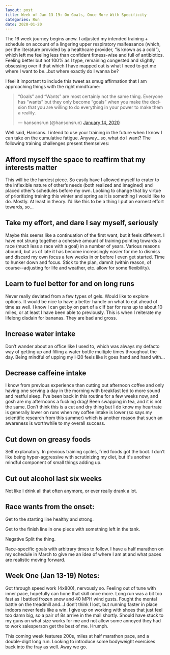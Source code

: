 ```yaml
---
layout: post
title: Week of Jan 13-19: On Goals, Once More With Specificity
categories: Run
date: 2020-01-20
---
```



The 16 week journey begins anew. I adjusted my intended training + schedule on account of a lingering upper respiratory malfeasance (which, per the literature provided by a healthcare provider, “is known as a cold”), which left me feeling less than confident fitness-wise and full of antibiotics. Feeling better but not 100% as I type, remaining congested and slightly obsessing over if that which I have mapped out is what I need to get me where I want to be...but where exactly do I wanna be?

I feel it important to include this tweet as smug affirmation that I am approaching things with the right mindframe:

<blockquote class="twitter-tweet"><p lang="en" dir="ltr">“Goals” and “Wants” are most certainly not the same thing. Everyone has “wants” but they only become “goals” when you make the decision that you are willing to do everything in your power to make them a reality.</p>&mdash; hansonsrun (@hansonsrun) <a href="https://twitter.com/hansonsrun/status/1217174566046502913?ref_src=twsrc%5Etfw">January 14, 2020</a></blockquote> <script async src="https://platform.twitter.com/widgets.js" charset="utf-8"></script>

Well said, Hansons. I intend to use your training in the future when I know I can take on the cumulative fatigue. Anyway...so, what do I want? The following training challenges present themselves:

## Afford myself the space to reaffirm that my interests matter

This will be the hardest piece. So easily have I allowed myself to crater to the inflexible nature of other’s needs (both realized and imagined) and placed other’s schedules before my own. Looking to change that by virtue of prioritizing training this winter and spring as it is something I would like to do. Mostly. At least in theory. I’d like this to be a thing I put an earnest effort towards, so...



## Take my effort, and dare I say myself, seriously

Maybe this seems like a continuation of the first want, but it feels different. I have not strung together a cohesive amount of training pointing towards a race (much less a race with a goal) in a number of years. Various reasons abound, but as of late it has become increasingly easier for me to dismiss and discard my own focus a few weeks in or before I even get started. Time to hunker down and focus. Stick to the plan, damnit (within reason, of course--adjusting for life and weather, etc. allow for some flexibility).



## Learn to fuel better for and on long runs

Never really deviated from a few types of gels. Would like to explore options. It would be nice to have a better handle on what to eat ahead of time as well. I know I can get by on part of a clif bar for runs up to about 10 miles, or at least I have been able to previously. This is when I reiterate my lifelong disdain for bananas. They are bad and gross.



## Increase water intake

Don’t wander about an office like I used to, which was always my defacto way of getting up and filling a water bottle multiple times throughout the day. Being mindful of upping my H20 feels like it goes hand and hand with...



## Decrease caffeine intake
I know from previous experience than cutting out afternoon coffee and only having one serving a day in the morning with breakfast led to more sound and restful sleep. I’ve been back in this routine for a few weeks now, and gosh are my afternoons a fucking drag! Been swapping in tea, and it is not the same. Don’t think this is a cut and dry thing but I do know my heartrate is generally lower on runs when my coffee intake is lower (so says my scientific research from this summer) which is another reason that such an awareness is worthwhile to my overall success.


## Cut down on greasy foods
Self explanatory. In previous training cycles, fried foods got the boot. I don’t like being hyper-aggressive with scrutinizing my diet, but it's another mindful component of small things adding up.

## Cut out alcohol last six weeks
Not like I drink all that often anymore, or ever really drank a lot.


## Race wants from the onset:

Get to the starting line healthy and strong.

Get to the finish line in one piece with something left in the tank.

Negative Split the thing.

Race-specific goals with arbitrary times to follow. I have a half marathon on my schedule in March to give me an idea of where I am at and what paces are realistic moving forward.

##  Week One (Jan 13-19) Notes:
Got through speed work (4x800), nervously so. Feeling out of tune with inner pace, hopefully can hone that skill once more. Long run was a bit too fast as I battled frozen snow and 40 MPH wind gusts. Fought the mental battle on the treadmill and...I don’t think I lost, but running faster in place indoors never feels like a win. I give up on working with shoes that just feel too damn big, so a pair of 8s arrive in the mail shortly. Should have stuck to my guns on what size works for me and not allow some annoyed they had to work salesperson get the best of me. Hrumph.

This coming week features 200s, miles at half marathon pace, and a double-digit long run. Looking to introduce some bodyweight exercises back into the fray as well. Away we go.
